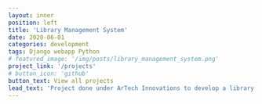 ```yaml
---
layout: inner
position: left
title: 'Library Management System'
date: 2020-06-01
categories: development
tags: Django webapp Python
# featured_image: '/img/posts/library_management_system.png'
project_link: '/projects'
# button_icon: 'github'
button_text: View all projects
lead_text: 'Project done under ArTech Innovations to develop a library management system to help transition schools to an online medium. Django based webapp.'
---
```

